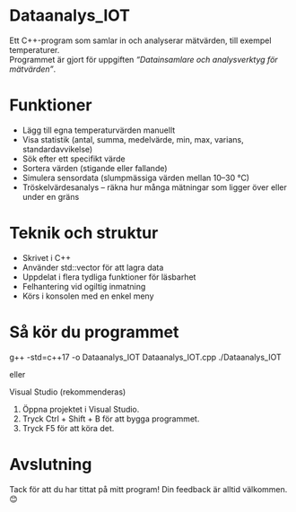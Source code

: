 # Dataanalys_IOT

Ett C++-program som samlar in och analyserar mätvärden, till exempel temperaturer.  
Programmet är gjort för uppgiften *“Datainsamlare och analysverktyg för mätvärden”*.

# Funktioner
- Lägg till egna temperaturvärden manuellt  
- Visa statistik (antal, summa, medelvärde, min, max, varians, standardavvikelse)  
- Sök efter ett specifikt värde  
- Sortera värden (stigande eller fallande)  
- Simulera sensordata (slumpmässiga värden mellan 10–30 °C)  
- Tröskelvärdesanalys – räkna hur många mätningar som ligger över eller under en gräns  

# Teknik och struktur
- Skrivet i C++  
- Använder std::vector  för att lagra data  
- Uppdelat i flera tydliga funktioner för läsbarhet  
- Felhantering vid ogiltig inmatning  
- Körs i konsolen med en enkel meny  

# Så kör du programmet
   g++ -std=c++17 -o Dataanalys_IOT Dataanalys_IOT.cpp
   ./Dataanalys_IOT

   eller 
   
 Visual Studio (rekommenderas)
1. Öppna projektet i Visual Studio.  
2. Tryck Ctrl + Shift + B för att bygga programmet.  
3. Tryck F5 för att köra det.

# Avslutning

Tack för att du har tittat på mitt program!
Din feedback är alltid välkommen. 😊

